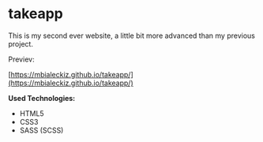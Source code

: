 # takeapp
This is my second ever website, a little bit more advanced than my previous project.

Previev:

[https://mbialeckiz.github.io/takeapp/](https://mbialeckiz.github.io/takeapp/)

**Used Technologies:**
* HTML5
* CSS3
* SASS (SCSS)
